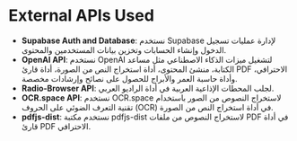 # External APIs Used

- **Supabase Auth and Database**: نستخدم Supabase لإدارة عمليات تسجيل الدخول وإنشاء الحسابات وتخزين بيانات المستخدمين والمحتوى.
- **OpenAI API**: نستخدم OpenAI لتشغيل ميزات الذكاء الاصطناعي مثل مساعد الكتابة، منشئ المحتوى، أداة استخراج النص من الصورة، أداة قارئ PDF الاحترافي، وأداة حاسبة العمر والأبراج للحصول على نصائح وإرشادات مخصصة.
- **Radio-Browser API**: لجلب المحطات الإذاعية العربية في أداة الراديو العربي.
- **OCR.space API**: نستخدم OCR.space لاستخراج النصوص من الصور باستخدام تقنية التعرف الضوئي على الحروف (OCR) في أداة استخراج النص من الصورة.
- **pdfjs-dist**: نستخدم مكتبة pdfjs-dist لاستخراج النصوص من ملفات PDF في أداة قارئ PDF الاحترافي.